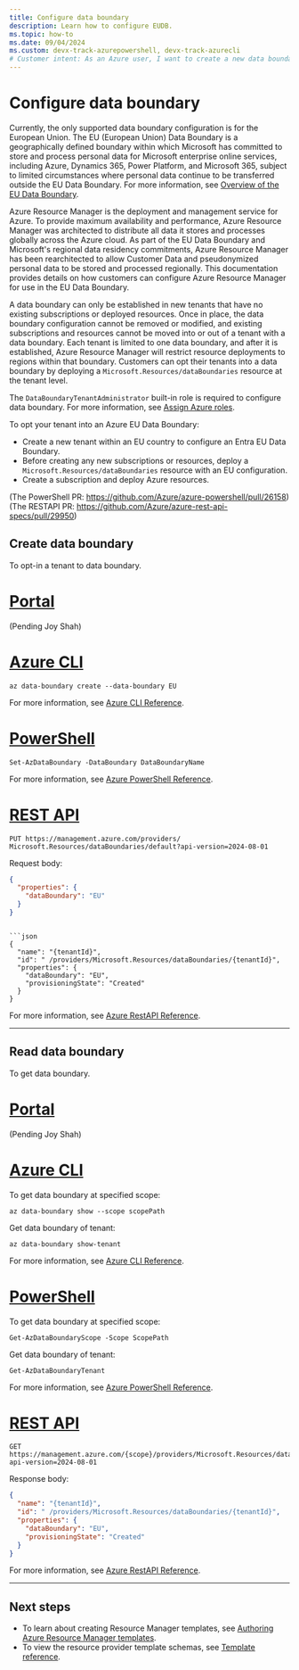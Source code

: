```yaml
---
title: Configure data boundary
description: Learn how to configure EUDB.
ms.topic: how-to
ms.date: 09/04/2024
ms.custom: devx-track-azurepowershell, devx-track-azurecli
# Customer intent: As an Azure user, I want to create a new data boundary.
---
```


# Configure data boundary

Currently, the only supported data boundary configuration is for the European Union. The EU (European Union) Data Boundary is a geographically defined boundary within which Microsoft has committed to store and process personal data for Microsoft enterprise online services, including Azure, Dynamics 365, Power Platform, and Microsoft 365, subject to limited circumstances where personal data continue to be transferred outside the EU Data Boundary. For more information, see [Overview of the EU Data Boundary](/privacy/eudb/eu-data-boundary-learn).

Azure Resource Manager is the deployment and management service for Azure. To provide maximum availability and performance, Azure Resource Manager was architected to distribute all data it stores and processes globally across the Azure cloud. As part of the EU Data Boundary and Microsoft's regional data residency commitments, Azure Resource Manager has been rearchitected to allow Customer Data and pseudonymized personal data to be stored and processed regionally. This documentation provides details on how customers can configure Azure Resource Manager for use in the EU Data Boundary.

A data boundary can only be established in new tenants that have no existing subscriptions or deployed resources. Once in place, the data boundary configuration cannot be removed or modified, and existing subscriptions and resources cannot be moved into or out of a tenant with a data boundary. Each tenant is limited to one data boundary, and after it is established, Azure Resource Manager will restrict resource deployments to regions within that boundary. Customers can opt their tenants into a data boundary by deploying a `Microsoft.Resources/dataBoundaries` resource at the tenant level.

The `DataBoundaryTenantAdministrator` built-in role is required to configure data boundary. For more information, see [Assign Azure roles](../../role-based-access-control/role-assignments-portal.yml).

To opt your tenant into an Azure EU Data Boundary:

- Create a new tenant within an EU country to configure an Entra EU Data Boundary.
- Before creating any new subscriptions or resources, deploy a `Microsoft.Resources/dataBoundaries` resource with an EU configuration.
- Create a subscription and deploy Azure resources.  

(The PowerShell PR: https://github.com/Azure/azure-powershell/pull/26158)
(The RESTAPI PR: https://github.com/Azure/azure-rest-api-specs/pull/29950)

## Create data boundary

To opt-in a tenant to data boundary.

# [Portal](#tab/azure-portal)

(Pending Joy Shah)

# [Azure CLI](#tab/azure-cli)

```azurecli
az data-boundary create --data-boundary EU
```

For more information, see [Azure CLI Reference]().

# [PowerShell](#tab/azure-powershell)

```azurepowershell
Set-AzDataBoundary -DataBoundary DataBoundaryName
```

For more information, see [Azure PowerShell Reference]().

# [REST API](#tab/rest-api)

```http
PUT https://management.azure.com/providers/ Microsoft.Resources/dataBoundaries/default?api-version=2024-08-01 
```

Request body:

```json
{ 
  "properties": { 
    "dataBoundary": "EU" 
  } 
} 
```

```Response body:

```json
{ 
  "name": "{tenantId}", 
  "id": " /providers/Microsoft.Resources/dataBoundaries/{tenantId}",   
  "properties": { 
    "dataBoundary": "EU", 
    "provisioningState": "Created" 
  } 
} 
```

For more information, see [Azure RestAPI Reference]().

---

## Read data boundary

To get data boundary.

# [Portal](#tab/azure-portal)

(Pending Joy Shah)

# [Azure CLI](#tab/azure-cli)

To get data boundary at specified scope:

```azurecli
az data-boundary show --scope scopePath
```

Get data boundary of tenant:

```azurecli
az data-boundary show-tenant 
```

For more information, see [Azure CLI Reference]().

# [PowerShell](#tab/azure-powershell)

To get data boundary at specified scope:

```azurepowershell
Get-AzDataBoundaryScope -Scope ScopePath
```

Get data boundary of tenant:

```azurepowershell
Get-AzDataBoundaryTenant
```

For more information, see [Azure PowerShell Reference]().

# [REST API](#tab/rest-api)

```http
GET https://management.azure.com/{scope}/providers/Microsoft.Resources/dataBoundaries/default?api-version=2024-08-01 
```

Response body:

```json
{ 
  "name": "{tenantId}", 
  "id": " /providers/Microsoft.Resources/dataBoundaries/{tenantId}",   
  "properties": { 
    "dataBoundary": "EU", 
    "provisioningState": "Created" 
  } 
} 
```

For more information, see [Azure RestAPI Reference]().

---

## Next steps

- To learn about creating Resource Manager templates, see [Authoring Azure Resource Manager templates](../templates/syntax.md).
- To view the resource provider template schemas, see [Template reference](/azure/templates/).

